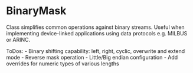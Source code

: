BinaryMask
==========

Class simplifies common operations against binary streams. Useful when implementing device-linked applications using data protocols e.g. MILBUS or ARINC.

ToDos:
	- Binary shifting capability: left, right, cyclic, overwrite and extend mode
	- Reverse mask operation
	- Little/Big endian configuration
	- Add overrides for numeric types of various lengths